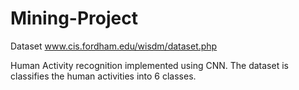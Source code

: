 # Mining-Project

Dataset
www.cis.fordham.edu/wisdm/dataset.php

Human Activity recognition implemented using CNN. The dataset is classifies the human activities into 6 classes.
